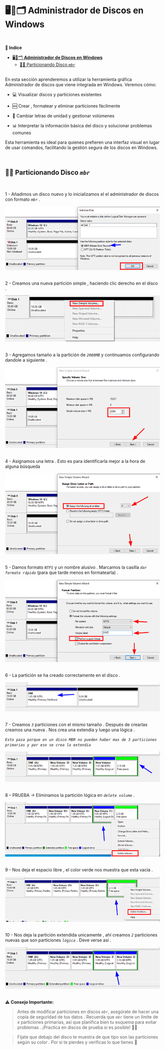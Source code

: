 # 🖥️💽🗂️ **Administrador de Discos en Windows**
<br>

**📑 Indice**
- [🖥️💽🗂️ **Administrador de Discos en Windows**](#️️-administrador-de-discos-en-windows)
  - [📀🧱 Particionando Disco *``mbr``*](#-particionando-disco-mbr)

<br>
En esta sección aprenderemos a utilizar la herramienta gráfica Administrador de discos que viene integrada en Windows. Veremos cómo:

  - 💻 Visualizar discos y particiones existentes

  - 🆕 Crear , formatear y eliminar particiones fácilmente

  - 🔄 Cambiar letras de unidad y gestionar volúmenes

  - 📊 Interpretar la información básica del disco y solucionar problemas comunes

Esta herramienta es ideal para quienes prefieren una interfaz visual en lugar de usar comandos, facilitando la gestión segura de los discos en Windows.

<br>

## 📀🧱 Particionando Disco *``mbr``* 
<br>


1 - Añadimos un disco nuevo y lo inicializamos el el administrador de discos con formato *``mbr``* .

![Inicializando Disco](./img/admin_disk_1.png)
<br>
<br>


2 - Creamos una nueva partición simple , haciendo clic derecho en el disco .

![Nueva Partición](./img/admin_disk_2.png)
<br>
<br>


3 - Agregamos tamaño a la partición de *``2000MB``* y continuamos configurando dandole a siguiente .

![Tamaño de Partición](./img/admin_disk_3.png)
<br>
<br>


4 - Asignamos una letra . Esto es para identificarla mejor a la hora de alguna búsqueda 

![Asignación de Letra](./img/admin_disk_4.png)
<br>
<br>


5 - Damos formato *``NTFS``* y un nombre alusivo . Marcamos la casilla  *``dar formato rápido``* (para que tarde menos en formatearla) .

![Tipo de Formato](./img/admin_disk_5.png)
<br>
<br>


6 - La partición se ha creado correctamente en el disco . 

![Partición Creada](./img/admin_disk_6.png)
<br>
<br>


7 - Creamos *``3``* particiones con el mismo tamaño . Después de crearlas creamos una nueva . Nos crea una extendia y luego una lógica . 

*``Esto pasa porque en un disco MBR no pueden haber mas de 3 particiones primarias y por eso se crea la extendia``*

![Partición nueva extendia](./img/admin_disk_7.png)
<br>
<br>


8 – PRUEBA -> Eliminamos la partición lógica en *``delete volume``* . 

![Eliminando Partición](./img/admin_disk_8.png)
<br>
<br>


9 - Nos deja el espacio libre , el color verde nos muestra que esta vacía . 

![Resultado de eliminación](./img/admin_disk_9.png)
<br>
<br>


10 - Nos deja la partición extendida unicamente , ahí creamos *``2``* particiones nuevas que son particiones *``lógica``* . Deve verse así .

![Disco particionado](./img/admin_disk_10.png)
<br>
<br>

⚠️ **Consejo Importante:**
> Antes de modificar particiones en discos *``mbr``*, asegúrate de hacer una copia de seguridad de tus datos . Recuerda que *``mbr``* tiene un límite de *``4``* particiones primarias, así que planifica bien tu esquema para evitar problemas . ¡Practica en discos de prueba si es posible! 💾🔧

> Fíjate que debajo del disco te muestra de que tipo son las particiones según su color . Por si te pierdes y verificas lo que tienes 🎨